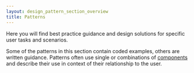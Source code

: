 ```yaml
---
layout: design_pattern_section_overview
title: Patterns
---
```


Here you will find best practice guidance and design solutions for specific user tasks and scenarios.

Some of the patterns in this section contain coded examples, others are written guidance. Patterns often use single or combinations of <a href="">components</a> and describe their use in context of their relationship to the user.
